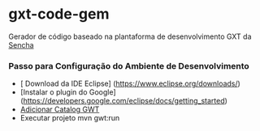 # gxt-code-gem
Gerador de código baseado na plantaforma de desenvolvimento GXT da [Sencha](https://www.sencha.com/) 

### Passo para Configuração do Ambiente de Desenvolvimento
+ [ Download da IDE Eclipse]  (https://www.eclipse.org/downloads/)
+ [Instalar o plugin do Google] (https://developers.google.com/eclipse/docs/getting_started)
+ [Adicionar Catalog GWT](https://code.lds.org/nexus/content/groups/main-repo/archetype-catalog.xml)
+ Executar projeto mvn gwt:run
